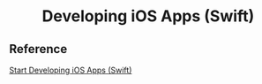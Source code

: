 <h1 align="center"> Developing iOS Apps (Swift) </h1>


Reference
-

<a href="https://developer.apple.com/library/content/referencelibrary/GettingStarted/DevelopiOSAppsSwift/" target="_blank">Start Developing iOS Apps (Swift) </a>
